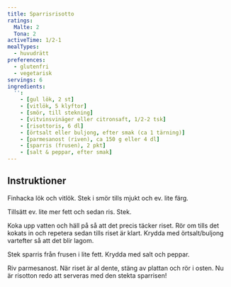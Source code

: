 ```yaml
---
title: Sparrisrisotto
ratings:
  Malte: 2
  Tona: 2
activeTime: 1/2-1
mealTypes:
  - huvudrätt
preferences:
  - glutenfri
  - vegetarisk
servings: 6
ingredients:
  '':
    - [gul lök, 2 st]
    - [vitlök, 5 klyftor]
    - [smör, till stekning]
    - [vitvinsvinäger eller citronsaft, 1/2-2 tsk]
    - [risottoris, 6 dl]
    - [örtsalt eller buljong, efter smak (ca 1 tärning)]
    - [parmesanost (riven), ca 150 g eller 4 dl]
    - [sparris (frusen), 2 pkt]
    - [salt & peppar, efter smak]
---
```


## Instruktioner

Finhacka lök och vitlök. Stek i smör tills mjukt och ev. lite färg.

Tillsätt ev. lite mer fett och sedan ris. Stek.

Koka upp vatten och häll på så att det precis täcker riset. Rör om tills det kokats in och repetera sedan tills riset är klart. Krydda med örtsalt/buljong vartefter så att det blir lagom.

Stek sparris från frusen i lite fett. Krydda med salt och peppar.

Riv parmesanost. När riset är al dente, stäng av plattan och rör i osten. Nu är risotton redo att serveras med den stekta sparrisen!
